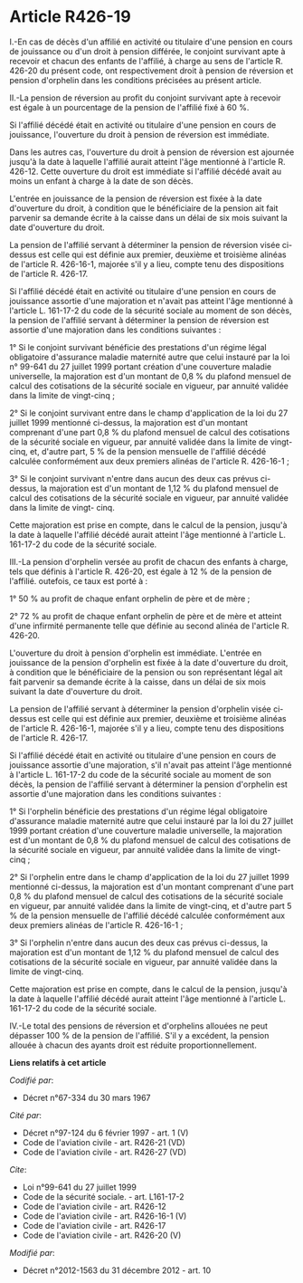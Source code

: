 # Article R426-19

I.-En cas de décès d'un affilié en activité ou titulaire d'une pension en cours de jouissance ou d'un droit à pension
différée, le conjoint survivant apte à recevoir et chacun des enfants de l'affilié, à charge au sens de l'article R. 426-20
du présent code, ont respectivement droit à pension de réversion et pension d'orphelin dans les conditions précisées au
présent article. 

II.-La pension de réversion au profit du conjoint survivant apte à recevoir est égale à un pourcentage de la pension de
l'affilié fixé à 60 %. 

Si l'affilié décédé était en activité ou titulaire d'une pension en cours de jouissance, l'ouverture du droit à pension de
réversion est immédiate. 

Dans les autres cas, l'ouverture du droit à pension de réversion est ajournée jusqu'à la date à laquelle l'affilié aurait
atteint l'âge mentionné à l'article R. 426-12. Cette ouverture du droit est immédiate si l'affilié décédé avait au moins un
enfant à charge à la date de son décès. 

L'entrée en jouissance de la pension de réversion est fixée à la date d'ouverture du droit, à condition que le bénéficiaire
de la pension ait fait parvenir sa demande écrite à la caisse dans un délai de six mois suivant la date d'ouverture du
droit. 

La pension de l'affilié servant à déterminer la pension de réversion visée ci-dessus est celle qui est définie aux premier,
deuxième et troisième alinéas de l'article R. 426-16-1, majorée s'il y a lieu, compte tenu des dispositions de l'article R.
426-17. 

Si l'affilié décédé était en activité ou titulaire d'une pension en cours de jouissance assortie d'une majoration et n'avait
pas atteint l'âge mentionné à l'article L. 161-17-2 du code de la sécurité sociale au moment de son décès, la pension de
l'affilié servant à déterminer la pension de réversion est assortie d'une majoration dans les conditions suivantes : 

1° Si le conjoint survivant bénéficie des prestations d'un régime légal obligatoire d'assurance maladie maternité autre que
celui instauré par la loi n° 99-641 du 27 juillet 1999 portant création d'une couverture maladie universelle, la majoration
est d'un montant de 0,8 % du plafond mensuel de calcul des cotisations de la sécurité sociale en vigueur, par annuité validée
dans la limite de vingt-cinq ; 

2° Si le conjoint survivant entre dans le champ d'application de la loi du 27 juillet 1999 mentionné ci-dessus, la majoration
est d'un montant comprenant d'une part 0,8 % du plafond mensuel de calcul des cotisations de la sécurité sociale en vigueur,
par annuité validée dans la limite de vingt-cinq, et, d'autre part, 5 % de la pension mensuelle de l'affilié décédé calculée
conformément aux deux premiers alinéas de l'article R. 426-16-1 ; 

3° Si le conjoint survivant n'entre dans aucun des deux cas prévus ci-dessus, la majoration est d'un montant de 1,12 % du
plafond mensuel de calcul des cotisations de la sécurité sociale en vigueur, par annuité validée dans la limite de vingt-
cinq. 

Cette majoration est prise en compte, dans le calcul de la pension, jusqu'à la date à laquelle l'affilié décédé aurait
atteint l'âge mentionné à l'article L. 161-17-2 du code de la sécurité sociale. 

III.-La pension d'orphelin versée au profit de chacun des enfants à charge, tels que définis à l'article R. 426-20, est égale
à 12 % de la pension de l'affilié. outefois, ce taux est porté à : 

1° 50 % au profit de chaque enfant orphelin de père et de mère ; 

2° 72 % au profit de chaque enfant orphelin de père et de mère et atteint d'une infirmité permanente telle que définie au
second alinéa de l'article R. 426-20. 

L'ouverture du droit à pension d'orphelin est immédiate. L'entrée en jouissance de la pension d'orphelin est fixée à la date
d'ouverture du droit, à condition que le bénéficiaire de la pension ou son représentant légal ait fait parvenir sa demande
écrite à la caisse, dans un délai de six mois suivant la date d'ouverture du droit. 

La pension de l'affilié servant à déterminer la pension d'orphelin visée ci-dessus est celle qui est définie aux premier,
deuxième et troisième alinéas de l'article R. 426-16-1, majorée s'il y a lieu, compte tenu des dispositions de l'article R.
426-17. 

Si l'affilié décédé était en activité ou titulaire d'une pension en cours de jouissance assortie d'une majoration, s'il
n'avait pas atteint l'âge mentionné à l'article L. 161-17-2 du code de la sécurité sociale au moment de son décès, la pension
de l'affilié servant à déterminer la pension d'orphelin est assortie d'une majoration dans les conditions suivantes : 

1° Si l'orphelin bénéficie des prestations d'un régime légal obligatoire d'assurance maladie maternité autre que celui
instauré par la loi du 27 juillet 1999 portant création d'une couverture maladie universelle, la majoration est d'un montant
de 0,8 % du plafond mensuel de calcul des cotisations de la sécurité sociale en vigueur, par annuité validée dans la limite
de vingt-cinq ; 

2° Si l'orphelin entre dans le champ d'application de la loi du 27 juillet 1999 mentionné ci-dessus, la majoration est d'un
montant comprenant d'une part 0,8 % du plafond mensuel de calcul des cotisations de la sécurité sociale en vigueur, par
annuité validée dans la limite de vingt-cinq, et d'autre part 5 % de la pension mensuelle de l'affilié décédé calculée
conformément aux deux premiers alinéas de l'article R. 426-16-1 ; 

3° Si l'orphelin n'entre dans aucun des deux cas prévus ci-dessus, la majoration est d'un montant de 1,12 % du plafond
mensuel de calcul des cotisations de la sécurité sociale en vigueur, par annuité validée dans la limite de vingt-cinq. 

Cette majoration est prise en compte, dans le calcul de la pension, jusqu'à la date à laquelle l'affilié décédé aurait
atteint l'âge mentionné à l'article L. 161-17-2 du code de la sécurité sociale. 

IV.-Le total des pensions de réversion et d'orphelins allouées ne peut dépasser 100 % de la pension de l'affilié. S'il y a
excédent, la pension allouée à chacun des ayants droit est réduite proportionnellement.

**Liens relatifs à cet article**

_Codifié par_:

  - Décret n°67-334 du 30 mars 1967

_Cité par_:

  - Décret n°97-124 du 6 février 1997 - art. 1 (V)
  - Code de l'aviation civile - art. R426-21 (VD)
  - Code de l'aviation civile - art. R426-27 (VD)

_Cite_:

  - Loi n°99-641 du 27 juillet 1999
  - Code de la sécurité sociale. - art. L161-17-2
  - Code de l'aviation civile - art. R426-12
  - Code de l'aviation civile - art. R426-16-1 (V)
  - Code de l'aviation civile - art. R426-17
  - Code de l'aviation civile - art. R426-20 (V)

_Modifié par_:

  - Décret n°2012-1563 du 31 décembre 2012 - art. 10
